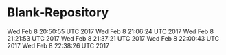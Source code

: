 # Blank-Repository
Wed Feb 8 20:50:55 UTC 2017
Wed Feb 8 21:06:24 UTC 2017
Wed Feb 8 21:21:53 UTC 2017
Wed Feb 8 21:37:21 UTC 2017
Wed Feb 8 22:00:43 UTC 2017
Wed Feb 8 22:38:26 UTC 2017
